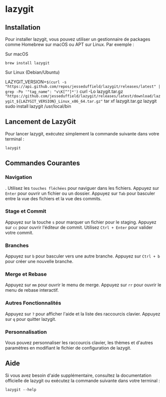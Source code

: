 <h1> lazygit </h1>

## Installation

Pour installer lazygit, vous pouvez utiliser un gestionnaire de packages comme Homebrew sur macOS ou APT sur Linux. Par exemple :

 Sur macOS
 
`brew install lazygit`

Sur Linux (Debian/Ubuntu)

LAZYGIT_VERSION=`$(curl -s "https://api.github.com/repos/jesseduffield/lazygit/releases/latest" | grep -Po '"tag_name": "v\K[^"]*')`
curl -Lo lazygit.tar.gz `"https://github.com/jesseduffield/lazygit/releases/latest/download/lazygit_${LAZYGIT_VERSION}_Linux_x86_64.tar.gz"`
tar xf lazygit.tar.gz lazygit
sudo install lazygit /usr/local/bin

## Lancement de LazyGit

Pour lancer lazygit, exécutez simplement la commande suivante dans votre terminal :
 
`lazygit`

## Commandes Courantes

### Navigation

. Utilisez les `touches fléchées` pour naviguer dans les fichiers.
Appuyez sur `Enter` pour ouvrir un fichier ou un dossier.
Appuyez sur `Tab` pour basculer entre la vue des fichiers et la vue des commits.

### Stage et Commit

Appuyez sur la touche `s` pour marquer un fichier pour le staging.
Appuyez sur `cc` pour ouvrir l'éditeur de commit.
Utilisez `Ctrl + Enter` pour valider votre commit.

### Branches

Appuyez sur `b` pour basculer vers une autre branche.
Appuyez sur `Ctrl + b` pour créer une nouvelle branche.

### Merge et Rebase

Appuyez sur `mm` pour ouvrir le menu de merge.
Appuyez sur `rr` pour ouvrir le menu de rebase interactif.

### Autres Fonctionnalités

Appuyez sur `?` pour afficher l'aide et la liste des raccourcis clavier.
Appuyez sur `q` pour quitter lazygit.

### Personnalisation

Vous pouvez personnaliser les raccourcis clavier, les thèmes et d'autres paramètres en modifiant le fichier de configuration de lazygit.

## Aide

Si vous avez besoin d'aide supplémentaire, consultez la documentation officielle de lazygit ou exécutez la commande suivante dans votre terminal :

`lazygit --help`
